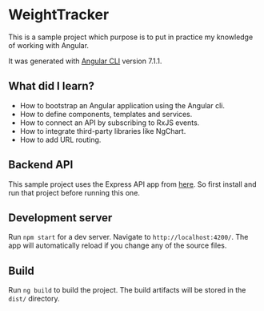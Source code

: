 # WeightTracker

This is a sample project which purpose is to put in practice my knowledge of working with Angular.

It was generated with [Angular CLI](https://github.com/angular/angular-cli) version 7.1.1.

## What did I learn?

- How to bootstrap an Angular application using the Angular cli.
- How to define components, templates and services.
- How to connect an API by subscribing to RxJS events.
- How to integrate third-party libraries like NgChart.
- How to add URL routing.

## Backend API

This sample project uses the Express API app from [here](https://github.com/Andrew4d3/api-weight-tracker). So first install and run that project before running this one.

## Development server

Run `npm start` for a dev server. Navigate to `http://localhost:4200/`. The app will automatically reload if you change any of the source files.

## Build

Run `ng build` to build the project. The build artifacts will be stored in the `dist/` directory.
